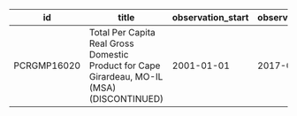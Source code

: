 | id          | title                                                                                       | observation_start   | observation_end   |
|-------------|---------------------------------------------------------------------------------------------|---------------------|-------------------|
| PCRGMP16020 | Total Per Capita Real Gross Domestic Product for Cape Girardeau, MO-IL (MSA) (DISCONTINUED) | 2001-01-01          | 2017-01-01        |